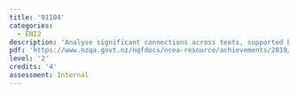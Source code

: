 ```yaml
---
title: '91104'
categories:
  - ENI2
description: 'Analyse significant connections across texts, supported by evidence'
pdf: 'https://www.nzqa.govt.nz/nqfdocs/ncea-resource/achievements/2019/as91104.pdf'
level: '2'
credits: '4'
assessment: Internal
---
```


